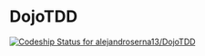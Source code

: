 # DojoTDD

[ ![Codeship Status for alejandroserna13/DojoTDD](https://app.codeship.com/projects/b65d80b0-3831-0136-bcbf-7ee5f82d6a2c/status?branch=master)](https://app.codeship.com/projects/289791)
